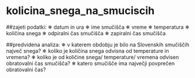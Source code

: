 # kolicina_snega_na_smuciscih

##zajeti podatki:
❄︎ datum in ura
❄︎ ime smučišča
❄︎ vreme
❄︎ temperatura
❄︎ količina snega
❄︎ odpiralni čas smučišča
❄︎ zapiralni čas smučišča

##predvidena analiza:
❄︎ v katerem obdobju je bilo na Slovenskih smučiščih največ snega?
❄︎ koliko je količina snega odvisna od temperature in vremena?
❄︎ koliko je od količine snega/ temperature/ vremena odvisen obratovalni čas smučišča?
❄︎ katero smučišče ima največji povprečen obratovalni čas?
